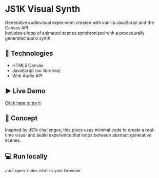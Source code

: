 # JS1K Visual Synth

Generative audiovisual experiment created with vanilla JavaScript and the Canvas API.  
Includes a loop of animated scenes synchronized with a procedurally generated audio synth.

## 🔧 Technologies

- HTML5 Canvas
- JavaScript (no libraries)
- Web Audio API

## ▶️ Live Demo

[Click here to try it](https://jesusneri1024.github.io/js1k-visual-synth)

## 🧠 Concept

Inspired by JS1k challenges, this piece uses minimal code to create a real-time visual and audio experience that loops between abstract generative scenes.

## 💻 Run locally

Just open `index.html` in your browser.
